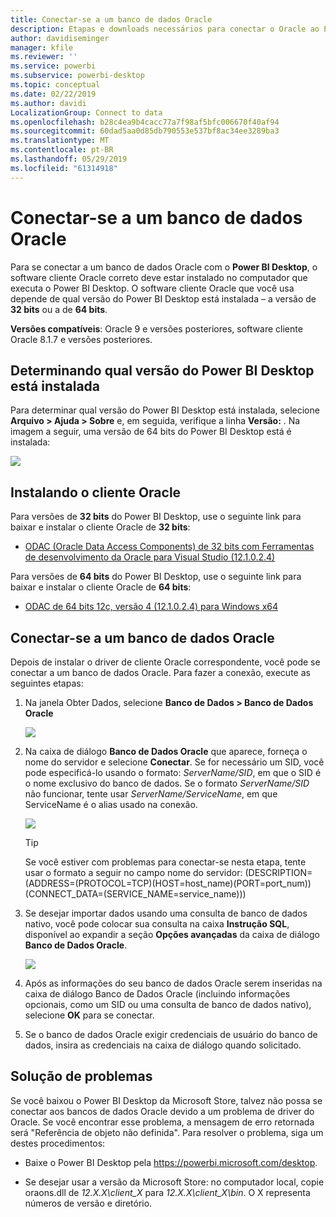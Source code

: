 ```yaml
---
title: Conectar-se a um banco de dados Oracle
description: Etapas e downloads necessários para conectar o Oracle ao Power BI Desktop
author: davidiseminger
manager: kfile
ms.reviewer: ''
ms.service: powerbi
ms.subservice: powerbi-desktop
ms.topic: conceptual
ms.date: 02/22/2019
ms.author: davidi
LocalizationGroup: Connect to data
ms.openlocfilehash: b28c4ea9b4cacc77a7f98af5bfc006670f40af94
ms.sourcegitcommit: 60dad5aa0d85db790553e537bf8ac34ee3289ba3
ms.translationtype: MT
ms.contentlocale: pt-BR
ms.lasthandoff: 05/29/2019
ms.locfileid: "61314918"
---
```

# <a name="connect-to-an-oracle-database"></a>Conectar-se a um banco de dados Oracle
Para se conectar a um banco de dados Oracle com o **Power BI Desktop**, o software cliente Oracle correto deve estar instalado no computador que executa o Power BI Desktop. O software cliente Oracle que você usa depende de qual versão do Power BI Desktop está instalada – a versão de **32 bits** ou a de **64 bits**.

**Versões compatíveis**: Oracle 9 e versões posteriores, software cliente Oracle 8.1.7 e versões posteriores.

## <a name="determining-which-version-of-power-bi-desktop-is-installed"></a>Determinando qual versão do Power BI Desktop está instalada
Para determinar qual versão do Power BI Desktop está instalada, selecione **Arquivo > Ajuda > Sobre** e, em seguida, verifique a linha **Versão:** . Na imagem a seguir, uma versão de 64 bits do Power BI Desktop está é instalada:

![](media/desktop-connect-oracle-database/connect-oracle-database_1.png)

## <a name="installing-the-oracle-client"></a>Instalando o cliente Oracle
Para versões de **32 bits** do Power BI Desktop, use o seguinte link para baixar e instalar o cliente Oracle de **32 bits**:

* [ODAC (Oracle Data Access Components) de 32 bits com Ferramentas de desenvolvimento da Oracle para Visual Studio (12.1.0.2.4)](http://www.oracle.com/technetwork/topics/dotnet/utilsoft-086879.html)

Para versões de **64 bits** do Power BI Desktop, use o seguinte link para baixar e instalar o cliente Oracle de **64 bits**:

* [ODAC de 64 bits 12c, versão 4 (12.1.0.2.4) para Windows x64](http://www.oracle.com/technetwork/database/windows/downloads/index-090165.html)

## <a name="connect-to-an-oracle-database"></a>Conectar-se a um banco de dados Oracle
Depois de instalar o driver de cliente Oracle correspondente, você pode se conectar a um banco de dados Oracle. Para fazer a conexão, execute as seguintes etapas:

1. Na janela Obter Dados, selecione **Banco de Dados > Banco de Dados Oracle**
   
   ![](media/desktop-connect-oracle-database/connect-oracle-database_2.png)
2. Na caixa de diálogo **Banco de Dados Oracle** que aparece, forneça o nome do servidor e selecione **Conectar**. Se for necessário um SID, você pode especificá-lo usando o formato: *ServerName/SID*, em que o SID é o nome exclusivo do banco de dados. Se o formato *ServerName/SID* não funcionar, tente usar *ServerName/ServiceName*, em que ServiceName é o alias usado na conexão.


   ![](media/desktop-connect-oracle-database/connect-oracle-database_3.png)

   > [!TIP]
   > Se você estiver com problemas para conectar-se nesta etapa, tente usar o formato a seguir no campo nome do servidor: (DESCRIPTION=(ADDRESS=(PROTOCOL=TCP)(HOST=host_name)(PORT=port_num))(CONNECT_DATA=(SERVICE_NAME=service_name)))
   
3. Se desejar importar dados usando uma consulta de banco de dados nativo, você pode colocar sua consulta na caixa **Instrução SQL**, disponível ao expandir a seção **Opções avançadas** da caixa de diálogo **Banco de Dados Oracle**.
   
   ![](media/desktop-connect-oracle-database/connect-oracle-database_4.png)
4. Após as informações do seu banco de dados Oracle serem inseridas na caixa de diálogo Banco de Dados Oracle (incluindo informações opcionais, como um SID ou uma consulta de banco de dados nativo), selecione **OK** para se conectar.
5. Se o banco de dados Oracle exigir credenciais de usuário do banco de dados, insira as credenciais na caixa de diálogo quando solicitado.


## <a name="troubleshooting"></a>Solução de problemas

Se você baixou o Power BI Desktop da Microsoft Store, talvez não possa se conectar aos bancos de dados Oracle devido a um problema de driver do Oracle. Se você encontrar esse problema, a mensagem de erro retornada será "Referência de objeto não definida". Para resolver o problema, siga um destes procedimentos:

* Baixe o Power BI Desktop pela https://powerbi.microsoft.com/desktop.

* Se desejar usar a versão da Microsoft Store: no computador local, copie oraons.dll de _12.X.X\client_X_ para _12.X.X\client_X\bin_. O X representa números de versão e diretório.
